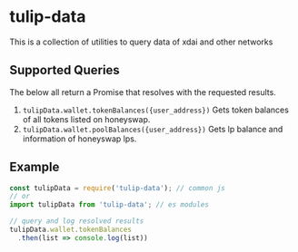 # tulip-data

This is a collection of utilities to query data of xdai and other networks

## Supported Queries

The below all return a Promise that resolves with the requested results.

1. `tulipData.wallet.tokenBalances({user_address})` Gets token balances of all tokens listed on honeyswap.
2. `tulipData.wallet.poolBalances({user_address})` Gets lp balance and information of honeyswap lps.

## Example

```javascript
const tulipData = require('tulip-data'); // common js
// or
import tulipData from 'tulip-data'; // es modules

// query and log resolved results
tulipData.wallet.tokenBalances
  .then(list => console.log(list))
```
